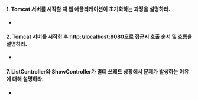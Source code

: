 #### 1. Tomcat 서버를 시작할 때 웹 애플리케이션이 초기화하는 과정을 설명하라.
* 

#### 2. Tomcat 서버를 시작한 후 http://localhost:8080으로 접근시 호출 순서 및 흐름을 설명하라.
* 

#### 7. ListController와 ShowController가 멀티 쓰레드 상황에서 문제가 발생하는 이유에 대해 설명하라.
* 

